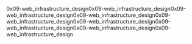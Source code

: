 0x09-web_infrastructure_design0x09-web_infrastructure_design0x09-web_infrastructure_design0x09-web_infrastructure_design0x09-web_infrastructure_design0x09-web_infrastructure_design0x09-web_infrastructure_design0x09-web_infrastructure_design0x09-web_infrastructure_design
